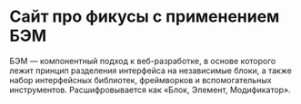 # Сайт про фикусы с применением БЭМ
БЭМ — компонентный подход к веб-разработке, в основе которого лежит принцип разделения интерфейса на независимые блоки, а также набор интерфейсных библиотек, фреймворков и вспомогательных инструментов. Расшифровывается как «Блок, Элемент, Модификатор».

